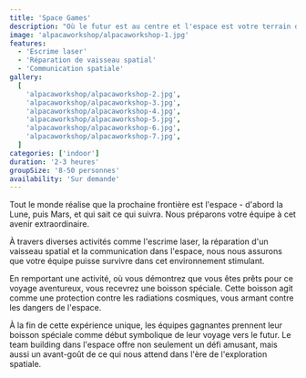 ```yaml
---
title: 'Space Games'
description: "Où le futur est au centre et l'espace est votre terrain de jeu."
image: 'alpacaworkshop/alpacaworkshop-1.jpg'
features:
  - 'Escrime laser'
  - 'Réparation de vaisseau spatial'
  - 'Communication spatiale'
gallery:
  [
    'alpacaworkshop/alpacaworkshop-2.jpg',
    'alpacaworkshop/alpacaworkshop-3.jpg',
    'alpacaworkshop/alpacaworkshop-4.jpg',
    'alpacaworkshop/alpacaworkshop-5.jpg',
    'alpacaworkshop/alpacaworkshop-6.jpg',
    'alpacaworkshop/alpacaworkshop-7.jpg',
  ]
categories: ['indoor']
duration: '2-3 heures'
groupSize: '8-50 personnes'
availability: 'Sur demande'
---
```


Tout le monde réalise que la prochaine frontière est l'espace - d'abord la Lune, puis Mars, et qui sait ce qui suivra. Nous préparons votre équipe à cet avenir extraordinaire.

À travers diverses activités comme l'escrime laser, la réparation d'un vaisseau spatial et la communication dans l'espace, nous nous assurons que votre équipe puisse survivre dans cet environnement stimulant.

En remportant une activité, où vous démontrez que vous êtes prêts pour ce voyage aventureux, vous recevrez une boisson spéciale. Cette boisson agit comme une protection contre les radiations cosmiques, vous armant contre les dangers de l'espace.

À la fin de cette expérience unique, les équipes gagnantes prennent leur boisson spéciale comme début symbolique de leur voyage vers le futur. Le team building dans l'espace offre non seulement un défi amusant, mais aussi un avant-goût de ce qui nous attend dans l'ère de l'exploration spatiale.
